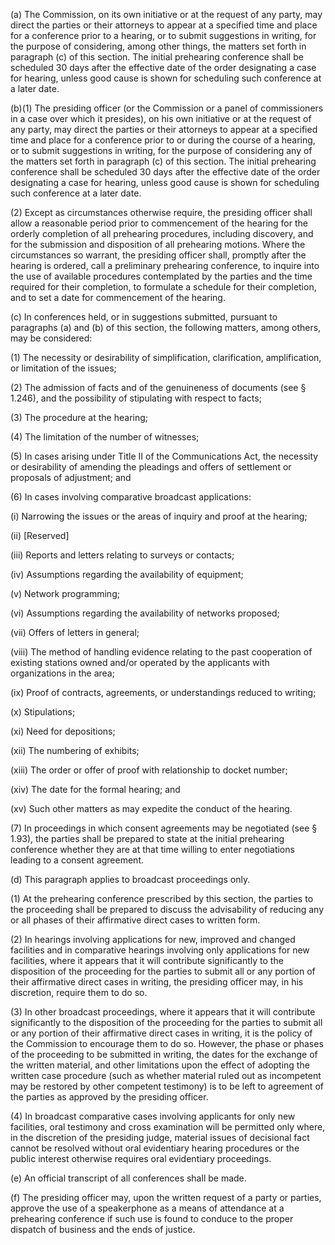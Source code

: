 (a) The Commission, on its own initiative or at the request of any party, may direct the parties or their attorneys to appear at a specified time and place for a conference prior to a hearing, or to submit suggestions in writing, for the purpose of considering, among other things, the matters set forth in paragraph (c) of this section. The initial prehearing conference shall be scheduled 30 days after the effective date of the order designating a case for hearing, unless good cause is shown for scheduling such conference at a later date.

(b)(1) The presiding officer (or the Commission or a panel of commissioners in a case over which it presides), on his own initiative or at the request of any party, may direct the parties or their attorneys to appear at a specified time and place for a conference prior to or during the course of a hearing, or to submit suggestions in writing, for the purpose of considering any of the matters set forth in paragraph (c) of this section. The initial prehearing conference shall be scheduled 30 days after the effective date of the order designating a case for hearing, unless good cause is shown for scheduling such conference at a later date.

(2) Except as circumstances otherwise require, the presiding officer shall allow a reasonable period prior to commencement of the hearing for the orderly completion of all prehearing procedures, including discovery, and for the submission and disposition of all prehearing motions. Where the circumstances so warrant, the presiding officer shall, promptly after the hearing is ordered, call a preliminary prehearing conference, to inquire into the use of available procedures contemplated by the parties and the time required for their completion, to formulate a schedule for their completion, and to set a date for commencement of the hearing.

(c) In conferences held, or in suggestions submitted, pursuant to paragraphs (a) and (b) of this section, the following matters, among others, may be considered:

(1) The necessity or desirability of simplification, clarification, amplification, or limitation of the issues;

(2) The admission of facts and of the genuineness of documents (see § 1.246), and the possibility of stipulating with respect to facts;

(3) The procedure at the hearing;

(4) The limitation of the number of witnesses;

(5) In cases arising under Title II of the Communications Act, the necessity or desirability of amending the pleadings and offers of settlement or proposals of adjustment; and

(6) In cases involving comparative broadcast applications:

(i) Narrowing the issues or the areas of inquiry and proof at the hearing;

(ii) [Reserved]
                                    

(iii) Reports and letters relating to surveys or contacts;

(iv) Assumptions regarding the availability of equipment;

(v) Network programming;

(vi) Assumptions regarding the availability of networks proposed;

(vii) Offers of letters in general;

(viii) The method of handling evidence relating to the past cooperation of existing stations owned and/or operated by the applicants with organizations in the area;

(ix) Proof of contracts, agreements, or understandings reduced to writing;

(x) Stipulations;

(xi) Need for depositions;

(xii) The numbering of exhibits;

(xiii) The order or offer of proof with relationship to docket number;

(xiv) The date for the formal hearing; and

(xv) Such other matters as may expedite the conduct of the hearing.

(7) In proceedings in which consent agreements may be negotiated (see § 1.93), the parties shall be prepared to state at the initial prehearing conference whether they are at that time willing to enter negotiations leading to a consent agreement.

(d) This paragraph applies to broadcast proceedings only.

(1) At the prehearing conference prescribed by this section, the parties to the proceeding shall be prepared to discuss the advisability of reducing any or all phases of their affirmative direct cases to written form.

(2) In hearings involving applications for new, improved and changed facilities and in comparative hearings involving only applications for new facilities, where it appears that it will contribute significantly to the disposition of the proceeding for the parties to submit all or any portion of their affirmative direct cases in writing, the presiding officer may, in his discretion, require them to do so.

(3) In other broadcast proceedings, where it appears that it will contribute significantly to the disposition of the proceeding for the parties to submit all or any portion of their affirmative direct cases in writing, it is the policy of the Commission to encourage them to do so. However, the phase or phases of the proceeding to be submitted in writing, the dates for the exchange of the written material, and other limitations upon the effect of adopting the written case procedure (such as whether material ruled out as incompetent may be restored by other competent testimony) is to be left to agreement of the parties as approved by the presiding officer.

(4) In broadcast comparative cases involving applicants for only new facilities, oral testimony and cross examination will be permitted only where, in the discretion of the presiding judge, material issues of decisional fact cannot be resolved without oral evidentiary hearing procedures or the public interest otherwise requires oral evidentiary proceedings.

(e) An official transcript of all conferences shall be made.

(f) The presiding officer may, upon the written request of a party or parties, approve the use of a speakerphone as a means of attendance at a prehearing conference if such use is found to conduce to the proper dispatch of business and the ends of justice.

